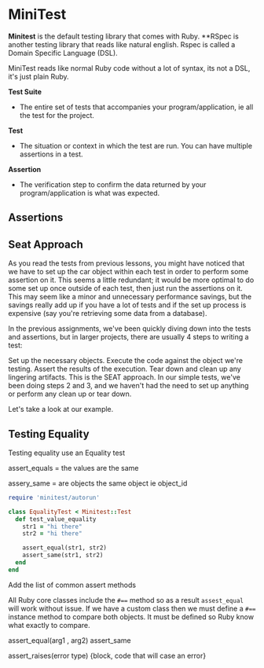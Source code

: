 # MiniTest
**Minitest** is the default testing library that comes with Ruby. **RSpec is another testing library that reads like natural english. Rspec is called a Domain Specific Language (DSL).

MiniTest reads like normal Ruby code without a lot of syntax, its not a DSL, it's just plain Ruby.

**Test Suite**
- The entire set of tests that accompanies your program/application, ie all the test for the project.

**Test**
- The situation or context in which the test are run. You can have multiple assertions in a test.

**Assertion**
- The verification step to confirm the data returned by your program/application is what was expected.

## Assertions



## Seat Approach
As you read the tests from previous lessons, you might have noticed that we have to set up the car object within each test in order to perform some assertion on it. This seems a little redundant; it would be more optimal to do some set up once outside of each test, then just run the assertions on it. This may seem like a minor and unnecessary performance savings, but the savings really add up if you have a lot of tests and if the set up process is expensive (say you're retrieving some data from a database).

In the previous assignments, we've been quickly diving down into the tests and assertions, but in larger projects, there are usually 4 steps to writing a test:

Set up the necessary objects.
Execute the code against the object we're testing.
Assert the results of the execution.
Tear down and clean up any lingering artifacts.
This is the SEAT approach. In our simple tests, we've been doing steps 2 and 3, and we haven't had the need to set up anything or perform any clean up or tear down.

Let's take a look at our example.

## Testing Equality

Testing equality
use an Equality test

assert_equals = the values are the same

assery_same = are objects the same object ie object_id
```ruby
require 'minitest/autorun'

class EqualityTest < Minitest::Test
  def test_value_equality
    str1 = "hi there"
    str2 = "hi there"

    assert_equal(str1, str2)
    assert_same(str1, str2)
  end
end
```


Add the list of common assert methods


All Ruby core classes include the `#==` method so as a result `assest_equal`
will work without issue. If we have a custom class then we must define a `#==`
instance method to compare both objects. It must be defined so Ruby know what
 exactly to compare.


assert_equal(arg1 , arg2)
assert_same

assert_raises(error type) {block, code that will case an error}
